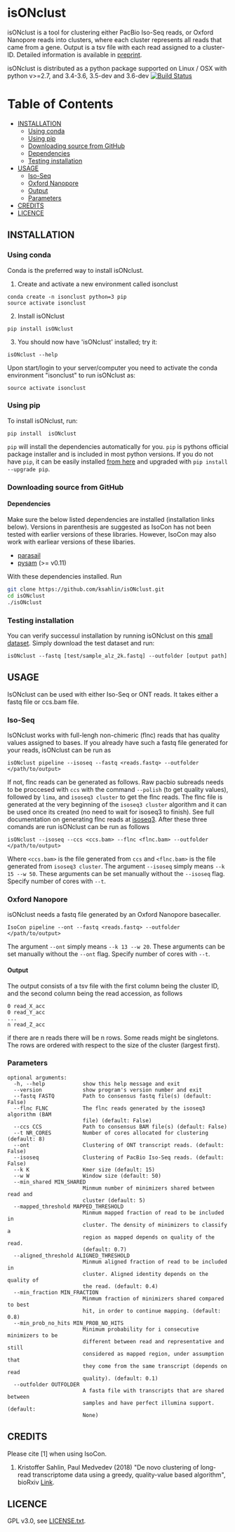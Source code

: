 isONclust
========

isONclust is a tool for clustering either PacBio Iso-Seq reads, or Oxford Nanopore reads into clusters, where each cluster represents all reads that came from a gene. Output is a tsv file with each read assigned to a cluster-ID. Detailed information is available in [preprint](https://www.biorxiv.org/content/early/2018/11/06/463463).  


isONclust is distributed as a python package supported on Linux / OSX with python v>=2.7, and 3.4-3.6, 3.5-dev and 3.6-dev [![Build Status](https://travis-ci.org/ksahlin/isONclust.svg?branch=master)](https://travis-ci.org/ksahlin/isONclust)

Table of Contents
=================

  * [INSTALLATION](#INSTALLATION)
    * [Using conda](#Using-conda)
    * [Using pip](#Using-pip)
    * [Downloading source from GitHub](#Downloading-source-from-github)
    * [Dependencies](#Dependencies)
    * [Testing installation](#testing-installation)
  * [USAGE](#USAGE)
    * [Iso-Seq](#Iso-Seq)
    * [Oxford Nanopore](#Oxford-Nanopore)
    * [Output](#Output)
    * [Parameters](#Parameters)
  * [CREDITS](#CREDITS)
  * [LICENCE](#LICENCE)



INSTALLATION
----------------

### Using conda
Conda is the preferred way to install isONclust.

1. Create and activate a new environment called isonclust

```
conda create -n isonclust python=3 pip 
source activate isonclust
```

2. Install isONclust 

```
pip install isONclust
```
3. You should now have 'isONclust' installed; try it:
```
isONclust --help
```

Upon start/login to your server/computer you need to activate the conda environment "isonclust" to run isONclust as:
```
source activate isonclust
```

### Using pip 

To install isONclust, run:
```
pip install  isONclust
```
`pip` will install the dependencies automatically for you. `pip` is pythons official package installer and is included in most python versions. If you do not have `pip`, it can be easily installed [from here](https://pip.pypa.io/en/stable/installing/) and upgraded with `pip install --upgrade pip`. 


### Downloading source from GitHub

#### Dependencies

Make sure the below listed dependencies are installed (installation links below). Versions in parenthesis are suggested as IsoCon has not been tested with earlier versions of these libraries. However, IsoCon may also work with earliear versions of these libaries.
* [parasail](https://github.com/jeffdaily/parasail-python)
* [pysam](http://pysam.readthedocs.io/en/latest/installation.html) (>= v0.11)


With these dependencies installed. Run

```sh
git clone https://github.com/ksahlin/isONclust.git
cd isONclust
./isONclust
```

### Testing installation

You can verify successul installation by running isONclust on this [small dataset](https://github.com/ksahlin/isONclust/tree/master/test/sample_alz_2k.fastq). Simply download the test dataset and run:

```
isONclust --fastq [test/sample_alz_2k.fastq] --outfolder [output path]
```


USAGE
-------

IsONclust can be used with either Iso-Seq or ONT reads. It takes either a fastq file or ccs.bam file. 
 


### Iso-Seq

IsONclust works with full-lengh non-chimeric (flnc) reads that has quality values assigned to bases. If you already have such a fastq file generated for your reads, isONclust can be run as 

```
isONclust pipeline --isoseq --fastq <reads.fastq> --outfolder </path/to/output> 
```

If not, flnc reads can be generated as follows. Raw pacbio subreads needs to be proccesed with `ccs` with the command `--polish` (to get quality values), followed by `lima`, and `isoseq3 cluster` to get the flnc reads. The flnc file is generated at the very beginning of the `isoseq3 cluster` algorithm and it can be used once its created (no need to wait for isoseq3 to finish). See full documentation on generating flnc reads at [isoseq3](https://github.com/PacificBiosciences/IsoSeq3). After these three comands are run isONclust can be run as follows
```
isONclust --isoseq --ccs <ccs.bam> --flnc <flnc.bam> --outfolder </path/to/output> 
```
Where `<ccs.bam>` is the file generated from `ccs` and `<flnc.bam>` is the file generated from `isoseq3 cluster`. The argument `--isoseq` simply means `--k 15 --w 50`. These arguments can be set manually without the `--isoseq` flag. Specify number of cores with `--t`. 


### Oxford Nanopore
isONclust needs a fastq file generated by an Oxford Nanopore basecaller.

```
IsoCon pipeline --ont --fastq <reads.fastq> --outfolder </path/to/output> 
```
The argument `--ont` simply means `--k 13 --w 20`. These arguments can be set manually without the `--ont` flag. Specify number of cores with `--t`. 

#### Output

The output consists of a tsv file with the first column being the cluster ID, and the second column being the read accession, as follows
```
0 read_X_acc
0 read_Y_acc
...
n read_Z_acc
```
if there are n reads there will be n rows. Some reads might be singletons. The rows are ordered with respect to the size of the cluster (largest first).



### Parameters

```
optional arguments:
  -h, --help            show this help message and exit
  --version             show program's version number and exit
  --fastq FASTQ         Path to consensus fastq file(s) (default: False)
  --flnc FLNC           The flnc reads generated by the isoseq3 algorithm (BAM
                        file) (default: False)
  --ccs CCS             Path to consensus BAM file(s) (default: False)
  --t NR_CORES          Number of cores allocated for clustering (default: 8)
  --ont                 Clustering of ONT transcript reads. (default: False)
  --isoseq              Clustering of PacBio Iso-Seq reads. (default: False)
  --k K                 Kmer size (default: 15)
  --w W                 Window size (default: 50)
  --min_shared MIN_SHARED
                        Minmum number of minimizers shared between read and
                        cluster (default: 5)
  --mapped_threshold MAPPED_THRESHOLD
                        Minmum mapped fraction of read to be included in
                        cluster. The density of minimizers to classify a
                        region as mapped depends on quality of the read.
                        (default: 0.7)
  --aligned_threshold ALIGNED_THRESHOLD
                        Minmum aligned fraction of read to be included in
                        cluster. Aligned identity depends on the quality of
                        the read. (default: 0.4)
  --min_fraction MIN_FRACTION
                        Minmum fraction of minimizers shared compared to best
                        hit, in order to continue mapping. (default: 0.8)
  --min_prob_no_hits MIN_PROB_NO_HITS
                        Minimum probability for i consecutive minimizers to be
                        different between read and representative and still
                        considered as mapped region, under assumption that
                        they come from the same transcript (depends on read
                        quality). (default: 0.1)
  --outfolder OUTFOLDER
                        A fasta file with transcripts that are shared between
                        samples and have perfect illumina support. (default:
                        None)
```

CREDITS
----------------

Please cite [1] when using IsoCon.

1. Kristoffer Sahlin, Paul Medvedev (2018) "De novo clustering of long-read transcriptome data using a greedy, quality-value based algorithm", bioRxiv [Link](https://www.biorxiv.org/content/early/2018/11/06/463463).

LICENCE
----------------

GPL v3.0, see [LICENSE.txt](https://github.com/ksahlin/IsoCon/blob/master/LICENCE.txt).

